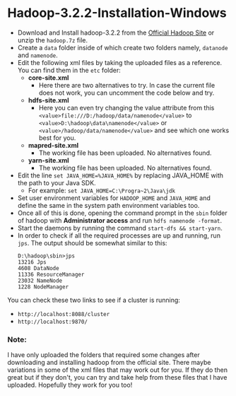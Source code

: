 # Hadoop-3.2.2-Installation-Windows

- Download and Install hadoop-3.2.2 from the [Official Hadoop Site](https://hadoop.apache.org/releases.html) or unzip the ```hadoop.7z``` file.
- Create a ```data``` folder inside of which create two folders namely, ```datanode``` and ```namenode```.
- Edit the following xml files by taking the uploaded files as a reference. You can find them in the ```etc``` folder:
  - **core-site.xml**
    - Here there are two alternatives to try. In case the current file does not work, you can uncomment the code below and try.
  - **hdfs-site.xml**
    - Here you can even try changing the value attribute from this ```<value>file:///D:/hadoop/data/namenode</value>``` to ```<value>D:\hadoop\data\namenode</value>``` or ```<value>/hadoop/data/namenode</value>``` and see which one works best for you.
  - **mapred-site.xml**
    - The working file has been uploaded. No alternatives found. 
  - **yarn-site.xml**
    - The working file has been uploaded. No alternatives found.
- Edit the line ```set JAVA_HOME=%JAVA_HOME%``` by replacing JAVA_HOME with the path to your Java SDK.
    - For example: ```set JAVA_HOME=C:\Progra~2\Java\jdk```
- Set user environment variables for ```HADOOP_HOME``` and ```JAVA_HOME``` and define the same in the system path environment variables too.
- Once all of this is done, opening the command prompt in the ```sbin``` folder of hadoop with **Administrator access** and run ```hdfs namenode -format```.
- Start the daemons by running the command ```start-dfs && start-yarn```.
- In order to check if all the required processes are up and running, run ```jps```. The output should be somewhat similar to this:
  ~~~ 
  D:\hadoop\sbin>jps
  13216 Jps
  4608 DataNode
  11336 ResourceManager
  23032 NameNode
  1228 NodeManager 
  ~~~
  
You can check these two links to see if a cluster is running:
- ``` http://localhost:8088/cluster ```
- ``` http://localhost:9870/ ```

### Note:
I have only uploaded the folders that required some changes after downloading and installing hadoop from the official site.
There maybe variations in some of the xml files that may work out for you.
If they do then great but if they don't, you can try and take help from these files that I have uploaded.
Hopefully they work for you too!
